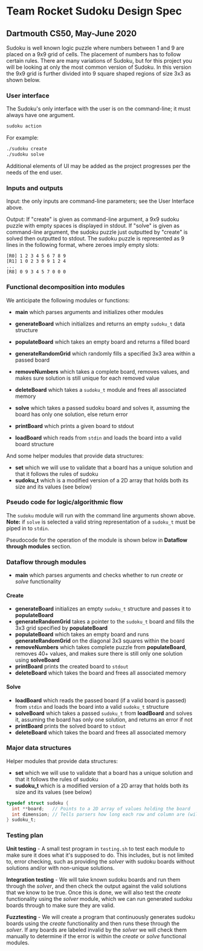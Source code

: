 # Team Rocket Sudoku Design Spec

## Dartmouth CS50, May-June 2020

Sudoku is well known logic puzzle where numbers between 1 and 9 are placed on a 9x9 grid of cells. The placement of numbers has to follow certain rules. There are many variations of Sudoku, but for this project you will be looking at only the most common version of Sudoku. In this version the 9x9 grid is further divided into 9 square shaped regions of size 3x3 as shown below.

### User interface

The Sudoku's only interface with the user is on the command-line; it must always have one argument.

```bash
sudoku action
```

For example:

```bash
./sudoku create
./sudoku solve
```

Additional elements of UI may be added as the project progresses per the needs of the end user.

### Inputs and outputs

Input: the only inputs are command-line parameters; see the User Interface above.

Output: If "create" is given as command-line argument, a 9x9 sudoku puzzle with empty spaces is displayed in stdout. If "solve" is given as command-line argument, the sudoku puzzle just outputted by "create" is solved then outputted to stdout. The sudoku puzzle is represented as 9 lines in the following format, where zeroes imply empty slots:

```text
[R0] 1 2 3 4 5 6 7 8 9
[R1] 1 0 2 3 0 9 1 2 4
...
[R8] 0 9 3 4 5 7 0 0 0
```

### Functional decomposition into modules

We anticipate the following modules or functions:

* **main** which parses arguments and initializes other modules

* **generateBoard** which initializes and returns an empty `sudoku_t` data structure
* **populateBoard** which takes an empty board and returns a filled board
* **generateRandomGrid** which randomly fills a specified 3x3 area within a passed board
* **removeNumbers** which takes a complete board, removes values, and makes sure solution is still unique for each removed value
* **deleteBoard** which takes a `sudoku_t` module and frees all associated memory

* **solve** which takes a passed sudoku board and solves it, assuming the board has only one solution, else return error
* **printBoard** which prints a given board to stdout
* **loadBoard** which reads from `stdin` and loads the board into a valid board structure

And some helper modules that provide data structures:

* **set** which we will use to validate that a board has a unique solution and that it follows the rules of sudoku
* **sudoku_t** which is a modified version of a 2D array that holds both its size and its values (see below)

### Pseudo code for logic/algorithmic flow

The `sudoku` module will run with the command line arguments shown above. **Note:** if `solve` is selected a valid string representation of a `sudoku_t` must be piped in to `stdin`.

Pseudocode for the operation of the module is shown below in **Dataflow through modules** section.

### Dataflow through modules

* **main** which parses arguments and checks whether to run *create* or *solve* functionality

#### Create

* **generateBoard** initializes an empty `sudoku_t` structure and passes it to **populateBoard**
* **generateRandomGrid** takes a pointer to the `sudoku_t` board and fills the 3x3 grid specified by **populateBoard**
* **populateBoard** which takes an empty board and runs **generateRandomGrid** on the diagonal 3x3 squares within the board
* **removeNumbers** which takes complete puzzle from **populateBoard**, removes 40+ values, and makes sure there is still only one solution using **solveBoard**
* **printBoard** prints the created board to `stdout`
* **deleteBoard** which takes the board and frees all associated memory

#### Solve

* **loadBoard** which reads the passed board (if a valid board is passed) from `stdin` and loads the board into a valid `sudoku_t` structure
* **solveBoard** which takes a passed `sudoku_t` from **loadBoard** and solves it, assuming the board has only one solution, and returns an error if not
* **printBoard** prints the solved board to `stdout`
* **deleteBoard** which takes the board and frees all associated memory

### Major data structures

Helper modules that provide data structures:

* **set** which we will use to validate that a board has a unique solution and that it follows the rules of sudoku
* **sudoku_t** which is a modified version of a 2D array that holds both its size and its values (see below)

```c
typedef struct sudoku {
  int **board;   // Points to a 2D array of values holding the board
  int dimension; // Tells parsers how long each row and column are (will be 9 for this project)
} sudoku_t;
```

### Testing plan

**Unit testing** - A small test program in `testing.sh` to test each module to make sure it does what it's supposed to do. This includes, but is not limited to, error checking, such as providing the *solver* with sudoku boards without solutions and/or with non-unique solutions.

**Integration testing** - We will take known sudoku boards and run them through the *solver*, and then check the output against the valid solutions that we know to be true. Once this is done, we will also test the *create* functionality using the *solver* module, which we can run generated sudoku boards through to make sure they are valid.

**Fuzztesting** - We will create a program that continuously generates sudoku boards using the *create* functionality and then runs these through the *solver*. If any boards are labeled invalid by the *solver* we will check them manually to determine if the error is within the *create* or *solve* functional modules.
